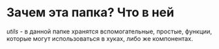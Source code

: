 # Зачем эта папка? Что в ней

_utils_ - в данной папке хранятся вспомогательные, простые, функции, которые могут использоваться в хуках, либо же компонентах.